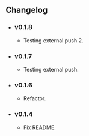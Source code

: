 ## Changelog

<!-- Version start @@ {"version": "v1.8", "release": "External Push 2", "shouldCreateRelease": "true"} -->

- ### v0.1.8

  - Testing external push 2.
  <!-- Version end -->

- ### v0.1.7

  - Testing external push.

- ### v0.1.6

  - Refactor.

- ### v0.1.4

  - Fix README.
